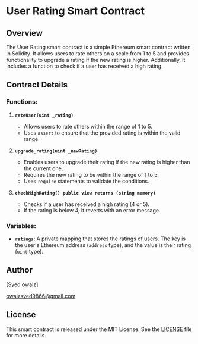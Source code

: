 
# User Rating Smart Contract

## Overview

The User Rating smart contract is a simple Ethereum smart contract written in Solidity. It allows users to rate others on a scale from 1 to 5 and provides functionality to upgrade a rating if the new rating is higher. Additionally, it includes a function to check if a user has received a high rating.

## Contract Details

### Functions:

1. **`rateUser(uint _rating)`**

   - Allows users to rate others within the range of 1 to 5.
   - Uses `assert` to ensure that the provided rating is within the valid range.

2. **`upgrade_rating(uint _newRating)`**

   - Enables users to upgrade their rating if the new rating is higher than the current one.
   - Requires the new rating to be within the range of 1 to 5.
   - Uses `require` statements to validate the conditions.

3. **`checkHighRating() public view returns (string memory)`**

   - Checks if a user has received a high rating (4 or 5).
   - If the rating is below 4, it reverts with an error message.

### Variables:

- **`ratings`**: A private mapping that stores the ratings of users. The key is the user's Ethereum address (`address` type), and the value is their rating (`uint` type).

## Author

[Syed owaiz]

owaizsyed9866@gmail.com

## License

This smart contract is released under the MIT License. See the [LICENSE](LICENSE) file for more details.
